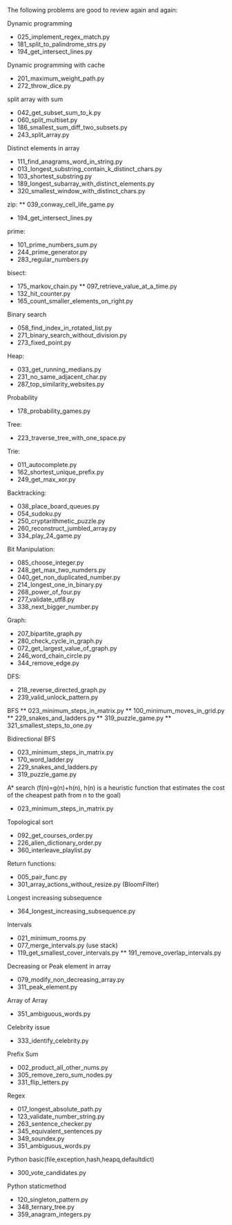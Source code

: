 The following problems are good to review again and again:

Dynamic programming
* 025_implement_regex_match.py
* 181_split_to_palindrome_strs.py
* 194_get_intersect_lines.py

Dynamic programming with cache
* 201_maximum_weight_path.py
* 272_throw_dice.py

split array with sum
* 042_get_subset_sum_to_k.py
* 060_split_multiset.py
* 186_smallest_sum_diff_two_subsets.py
* 243_split_array.py

Distinct elements in array
* 111_find_anagrams_word_in_string.py
* 013_longest_substring_contain_k_distinct_chars.py
* 103_shortest_substring.py
* 189_longest_subarray_with_distinct_elements.py 
* 320_smallest_window_with_distinct_chars.py
 
zip:
** 039_conway_cell_life_game.py
* 194_get_intersect_lines.py

prime:
* 101_prime_numbers_sum.py
* 244_prime_generator.py
* 283_regular_numbers.py

bisect:
* 175_markov_chain.py
** 097_retrieve_value_at_a_time.py
* 132_hit_counter.py
* 165_count_smaller_elements_on_right.py

Binary search
* 058_find_index_in_rotated_list.py
* 271_binary_search_without_division.py
* 273_fixed_point.py

Heap:
* 033_get_running_medians.py
* 231_no_same_adjacent_char.py
* 287_top_similarity_websites.py

Probability
* 178_probability_games.py

Tree:
* 223_traverse_tree_with_one_space.py

Trie:
* 011_autocomplete.py
* 162_shortest_unique_prefix.py
* 249_get_max_xor.py

Backtracking:
* 038_place_board_queues.py
* 054_sudoku.py
* 250_cryptarithmetic_puzzle.py
* 260_reconstruct_jumbled_array.py
* 334_play_24_game.py

Bit Manipulation:
* 085_choose_integer.py
* 248_get_max_two_numders.py
* 040_get_non_duplicated_number.py
* 214_longest_one_in_binary.py
* 268_power_of_four.py
* 277_validate_utf8.py
* 338_next_bigger_number.py

Graph:
* 207_bipartite_graph.py
* 280_check_cycle_in_graph.py
* 072_get_largest_value_of_graph.py
* 246_word_chain_circle.py
* 344_remove_edge.py

DFS:
* 218_reverse_directed_graph.py
* 239_valid_unlock_pattern.py

BFS
** 023_minimum_steps_in_matrix.py
** 100_minimum_moves_in_grid.py
** 229_snakes_and_ladders.py
** 319_puzzle_game.py
** 321_smallest_steps_to_one.py

Bidirectional BFS
* 023_minimum_steps_in_matrix.py
* 170_word_ladder.py
* 229_snakes_and_ladders.py
* 319_puzzle_game.py

A* search (f(n)=g(n)+h(n), h(n) is a heuristic function that estimates the cost of the cheapest path from n to the goal)
* 023_minimum_steps_in_matrix.py

Topological sort
* 092_get_courses_order.py
* 226_alien_dictionary_order.py
* 360_interleave_playlist.py

Return functions:
* 005_pair_func.py
* 301_array_actions_without_resize.py  (BloomFilter)

Longest increasing subsequence
* 364_longest_increasing_subsequence.py

Intervals
* 021_minimum_rooms.py
* 077_merge_intervals.py (use stack)
* 119_get_smallest_cover_intervals.py
** 191_remove_overlap_intervals.py 

Decreasing or Peak element in array
* 079_modify_non_decreasing_array.py
* 311_peak_element.py

Array of Array
* 351_ambiguous_words.py

Celebrity issue
* 333_identify_celebrity.py

Prefix Sum
* 002_product_all_other_nums.py
* 305_remove_zero_sum_nodes.py
* 331_flip_letters.py

Regex
* 017_longest_absolute_path.py
* 123_validate_number_string.py
* 263_sentence_checker.py
* 345_equivalent_sentences.py
* 349_soundex.py
* 351_ambiguous_words.py

Python basic(file,exception,hash,heapq,defaultdict)
* 300_vote_candidates.py

Python staticmethod
* 120_singleton_pattern.py
* 348_ternary_tree.py
* 359_anagram_integers.py
